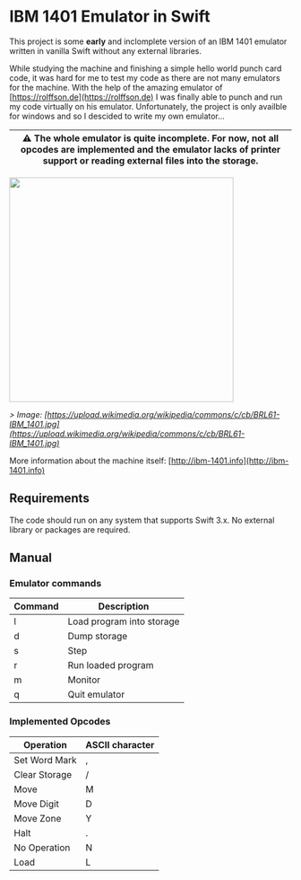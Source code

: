 # IBM 1401 Emulator in Swift 

This project is some **early** and inclomplete version of an IBM 1401 emulator written in vanilla Swift without any external libraries. 

While studying the machine and finishing a simple hello world punch card code, it was hard for me to test my code as there are not many emulators for the machine. With the help of the amazing emulator of [https://rolffson.de](https://rolffson.de) I was finally able to punch and run my code virtually on his emulator. Unfortunately, the project is only availble for windows and so I descided to write my own emulator...

| **⚠️ The whole emulator is quite incomplete. For now, not all opcodes are implemented and the emulator lacks of printer support or reading external files into the storage.** |
| -------- |

<img src="https://upload.wikimedia.org/wikipedia/commons/c/cb/BRL61-IBM_1401.jpg" width="400">

*> Image: [https://upload.wikimedia.org/wikipedia/commons/c/cb/BRL61-IBM_1401.jpg](https://upload.wikimedia.org/wikipedia/commons/c/cb/BRL61-IBM_1401.jpg)*

More information about the machine itself: [http://ibm-1401.info](http://ibm-1401.info)

## Requirements

The code should run on any system that supports Swift 3.x. No external library or packages are required.

## Manual

### Emulator commands

| Command | Description |
| ------- | ----------- |
| l | Load program into storage |
| d | Dump storage |
| s | Step |
| r | Run loaded program |
| m | Monitor |
| q | Quit emulator |


### Implemented Opcodes

| Operation | ASCII character |
| ----------- | ------------------ |
| Set Word Mark |  , |
| Clear Storage |  / |
| Move | M |
| Move Digit | D |
| Move Zone | Y |
| Halt | . |
| No Operation | N |
| Load | L |

